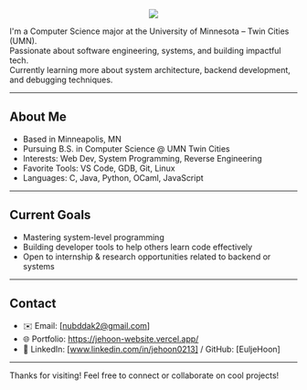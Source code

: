 <p align="center">
  <img src="https://readme-typing-svg.demolab.com?font=Fira+Code&size=26&duration=2000&pause=1000&color=A259FF&center=true&vCenter=true&width=500&lines=Hi%2C+I'm+Jehoon+Park+%F0%9F%91%8B" />
</p>

I'm a Computer Science major at the University of Minnesota – Twin Cities (UMN).  
Passionate about software engineering, systems, and building impactful tech.  
Currently learning more about system architecture, backend development, and debugging techniques.

---

##  About Me
- Based in Minneapolis, MN  
- Pursuing B.S. in Computer Science @ UMN Twin Cities  
- Interests: Web Dev, System Programming, Reverse Engineering  
- Favorite Tools: VS Code, GDB, Git, Linux  
- Languages: C, Java, Python, OCaml, JavaScript  

---

## Current Goals
- Mastering system-level programming 
- Building developer tools to help others learn code effectively  
- Open to internship & research opportunities related to backend or systems

---

## Contact
- ✉️ Email: [nubddak2@gmail.com] 
- 🌐 Portfolio: https://jehoon-website.vercel.app/  
- 📎 LinkedIn: [www.linkedin.com/in/jehoon0213] / GitHub: [EuljeHoon]

---

Thanks for visiting!
Feel free to connect or collaborate on cool projects!

